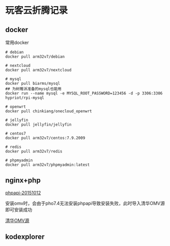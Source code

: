 # 玩客云折腾记录

## docker

常用docker
``` shell
# debian
docker pull arm32v7/debian

# nextcloud
docker pull arm32v7/nextcloud

# mysql 
docker pull biarms/mysql
## 为树莓派准备的mysql也能用
docker run --name mysql -e MYSQL_ROOT_PASSWORD=123456 -d -p 3306:3306 hypriot/rpi-mysql

# openwrt
docker pull chinkiang/onecloud_openwrt

# jellyfin
docker pull jellyfin/jellyfin

# centos7
docker pull arm32v7/centos:7.9.2009

# redis
docker pull arm32v7/redis

# phpmyadmin
docker pull arm32v7/phpmyadmin:latest
```

## nginx+php
[phpapi-20151012](https://packages.debian.org/stretch/phpapi-20151012)

安装omv时，会由于pho7.4无法安装phpapi导致安装失败，此时导入清华OMV源即可安装成功

[清华OMV源](https://mirrors-i.tuna.tsinghua.edu.cn/help/openmediavault/)

## kodexplorer